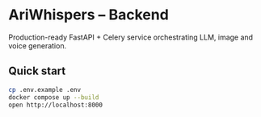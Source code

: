 # AriWhispers – Backend
Production-ready FastAPI + Celery service orchestrating LLM, image and voice generation.
## Quick start
```bash
cp .env.example .env
docker compose up --build
open http://localhost:8000
```
